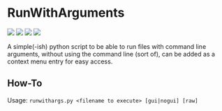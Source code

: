 # RunWithArguments
<img src="https://img.shields.io/github/downloads/EvilSquirrelGuy/RunWithArguments/total?label=Downloads" /> <img src="https://img.shields.io/github/languages/top/EvilSquirrelGuy/RunWithArguments?logo=python&logoColor=yellow" /> <img src="https://img.shields.io/github/repo-size/EvilSquirrelGuy/RunWithArguments" /> <img src="https://img.shields.io/badge/status-unmaintained-inactive" />

A simple(-ish) python script to be able to run files with command line arguments, without using the command line (sort of), can be added as a context menu entry for easy access.

## How-To
Usage:
`runwithargs.py <filename to execute> [gui|nogui] [raw]`
